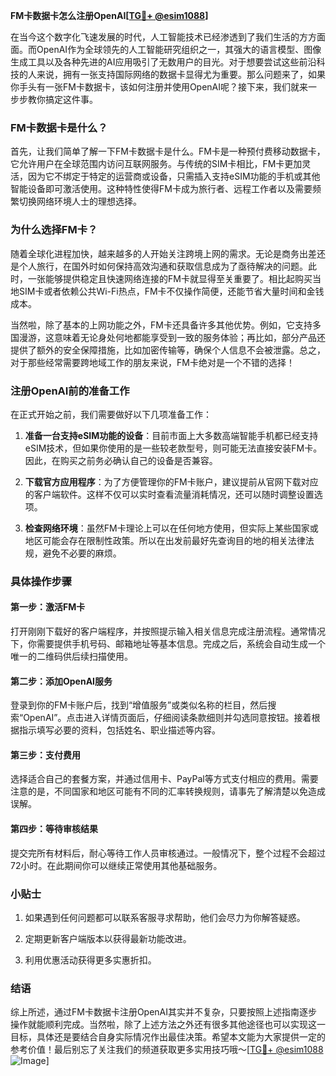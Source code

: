 **FM卡数据卡怎么注册OpenAI[[TG💪+ @esim1088](https://t.me/s/esim1088)]**

在当今这个数字化飞速发展的时代，人工智能技术已经渗透到了我们生活的方方面面。而OpenAI作为全球领先的人工智能研究组织之一，其强大的语言模型、图像生成工具以及各种先进的AI应用吸引了无数用户的目光。对于想要尝试这些前沿科技的人来说，拥有一张支持国际网络的数据卡显得尤为重要。那么问题来了，如果你手头有一张FM卡数据卡，该如何注册并使用OpenAI呢？接下来，我们就来一步步教你搞定这件事。

### FM卡数据卡是什么？

首先，让我们简单了解一下FM卡数据卡是什么。FM卡是一种预付费移动数据卡，它允许用户在全球范围内访问互联网服务。与传统的SIM卡相比，FM卡更加灵活，因为它不绑定于特定的运营商或设备，只需插入支持eSIM功能的手机或其他智能设备即可激活使用。这种特性使得FM卡成为旅行者、远程工作者以及需要频繁切换网络环境人士的理想选择。

### 为什么选择FM卡？

随着全球化进程加快，越来越多的人开始关注跨境上网的需求。无论是商务出差还是个人旅行，在国外时如何保持高效沟通和获取信息成为了亟待解决的问题。此时，一张能够提供稳定且快速网络连接的FM卡就显得至关重要了。相比起购买当地SIM卡或者依赖公共Wi-Fi热点，FM卡不仅操作简便，还能节省大量时间和金钱成本。

当然啦，除了基本的上网功能之外，FM卡还具备许多其他优势。例如，它支持多国漫游，这意味着无论身处何地都能享受到一致的服务体验；再比如，部分产品还提供了额外的安全保障措施，比如加密传输等，确保个人信息不会被泄露。总之，对于那些经常需要跨地域工作的朋友来说，FM卡绝对是一个不错的选择！

### 注册OpenAI前的准备工作

在正式开始之前，我们需要做好以下几项准备工作：

1. **准备一台支持eSIM功能的设备**：目前市面上大多数高端智能手机都已经支持eSIM技术，但如果你使用的是一些较老款型号，则可能无法直接安装FM卡。因此，在购买之前务必确认自己的设备是否兼容。
   
2. **下载官方应用程序**：为了方便管理你的FM卡账户，建议提前从官网下载对应的客户端软件。这样不仅可以实时查看流量消耗情况，还可以随时调整设置选项。

3. **检查网络环境**：虽然FM卡理论上可以在任何地方使用，但实际上某些国家或地区可能会存在限制性政策。所以在出发前最好先查询目的地的相关法律法规，避免不必要的麻烦。

### 具体操作步骤

#### 第一步：激活FM卡
打开刚刚下载好的客户端程序，并按照提示输入相关信息完成注册流程。通常情况下，你需要提供手机号码、邮箱地址等基本信息。完成之后，系统会自动生成一个唯一的二维码供后续扫描使用。

#### 第二步：添加OpenAI服务
登录到你的FM卡账户后，找到“增值服务”或类似名称的栏目，然后搜索“OpenAI”。点击进入详情页面后，仔细阅读条款细则并勾选同意按钮。接着根据指示填写必要的资料，包括姓名、职业描述等内容。

#### 第三步：支付费用
选择适合自己的套餐方案，并通过信用卡、PayPal等方式支付相应的费用。需要注意的是，不同国家和地区可能有不同的汇率转换规则，请事先了解清楚以免造成误解。

#### 第四步：等待审核结果
提交完所有材料后，耐心等待工作人员审核通过。一般情况下，整个过程不会超过72小时。在此期间你可以继续正常使用其他基础服务。

### 小贴士

1. 如果遇到任何问题都可以联系客服寻求帮助，他们会尽力为你解答疑惑。
   
2. 定期更新客户端版本以获得最新功能改进。
   
3. 利用优惠活动获得更多实惠折扣。

### 结语

综上所述，通过FM卡数据卡注册OpenAI其实并不复杂，只要按照上述指南逐步操作就能顺利完成。当然啦，除了上述方法之外还有很多其他途径也可以实现这一目标，具体还是要结合自身实际情况作出最佳决策。希望本文能为大家提供一定的参考价值！最后别忘了关注我们的频道获取更多实用技巧哦～[[TG💪+ @esim1088](https://t.me/s/esim1088) ![Image](https://i.postimg.cc/4NQfJmqS/Snipaste-2025-05-13-00-14-12.png)]